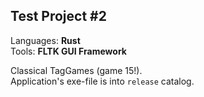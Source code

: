 ## Test Project #2

Languages: **Rust**  
Tools: **FLTK GUI Framework**

Classical TagGames (game 15!).  
Application's exe-file is into `release` catalog.
